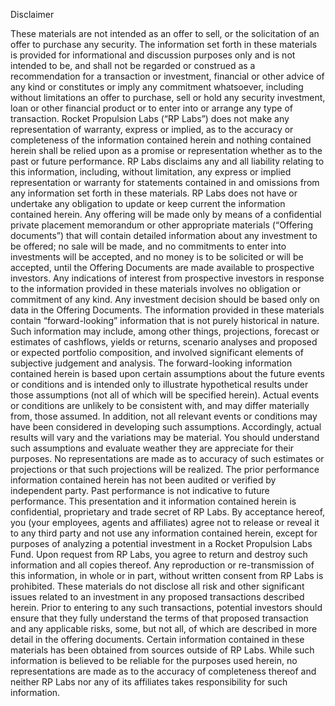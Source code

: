 Disclaimer

These materials are not intended as an offer to sell, or the solicitation of an offer to purchase any security. The information set forth in these materials is provided for informational and discussion purposes only and is not intended to be, and shall not be regarded or construed as a recommendation for a transaction or investment, financial or other advice of any kind or constitutes or imply any commitment whatsoever, including without limitations an offer to purchase, sell or hold any security investment, loan or other financial product or to enter into or arrange any type of transaction. 
Rocket Propulsion Labs (“RP Labs”) does not make any representation of warranty, express or implied, as to the accuracy or completeness of the information contained herein and nothing contained herein shall be relied upon as a promise or representation whether as to the past  or future performance. RP Labs disclaims any and all liability relating to this information, including, without limitation, any express or implied representation or warranty for statements contained in and omissions from any information set forth in these materials. RP Labs does not have or undertake any obligation to update or keep current the information contained herein. 
Any offering will be made only by means of a confidential private placement memorandum or other appropriate materials (“Offering documents”) that will contain detailed information about any investment to be offered; no sale will be made, and no commitments to enter into investments will be accepted, and no money is to be solicited or will be accepted, until the Offering Documents are made available to prospective investors. Any indications of interest from prospective investors in response to the information provided in these materials involves no obligation or commitment of any kind. Any investment decision should be based only on data in the Offering Documents. 
The information provided in these materials contain “forward-looking” information that is not purely historical in nature. Such information may include, among other things, projections, forecast or estimates of cashflows, yields or returns, scenario analyses and proposed or expected portfolio composition, and involved significant elements of subjective judgement and analysis. The forward-looking information contained herein is based upon certain assumptions about the future events or conditions and is intended only to illustrate hypothetical results under those assumptions (not all of which will be specified herein). Actual events or conditions are unlikely to be consistent with, and may differ materially from, those assumed. In addition, not all relevant events or conditions may have been considered in developing such assumptions. Accordingly, actual results will vary and the variations may be material. You should understand such assumptions and evaluate weather they are appreciate for their purposes. No representations are made as to accuracy of such estimates or projections or that such projections will be realized. The prior performance information contained herein has not been audited or verified by independent party. Past performance is not indicative to future performance. 
This presentation and it information contained herein is confidential, proprietary and trade secret of RP Labs. By acceptance hereof, you (your employees, agents and affiliates) agree not to release or reveal it to any third party and not use any information contained herein, except for purposes of analyzing a potential investment in a Rocket Propulsion Labs Fund. Upon request from RP Labs, you agree to return and destroy such information and all copies thereof. Any reproduction or re-transmission of this information, in whole or in part, without written consent from RP Labs is prohibited. 
These materials do not disclose all risk and other significant issues related to an investment in any proposed transactions described herein. Prior to entering to any such transactions, potential investors should ensure that they fully understand the terms of that proposed transaction and any applicable risks, some, but not all, of which are described in more detail in the offering documents. 
Certain information contained in these materials has been obtained from sources outside of RP Labs. While such information is believed to be reliable for the purposes used herein, no representations are made as to the accuracy of completeness thereof and neither RP Labs nor any of its affiliates takes responsibility for such information.
